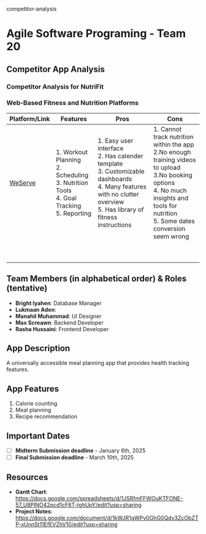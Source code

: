  competitor-analysis
# Agile Software Programing - Team 20

## Competitor App Analysis 


### Competitor Analysis for NutriFit

### Web-Based Fitness and Nutrition Platforms
| Platform/Link                                            | Features                                                                                                | Pros                                                                                                                                                                         | Cons                                                                                                                                                                                                |
|----------------------------------------------------------|---------------------------------------------------------------------------------------------------------|------------------------------------------------------------------------------------------------------------------------------------------------------------------------------|-----------------------------------------------------------------------------------------------------------------------------------------------------------------------------------------------------|
| [WeServe](https://www.g2.com/products/westrive/features) | 1. Workout Planning  <br/>2. Scheduling <br/>3. Nutrition Tools <br/>4. Goal Tracking <br/>5. Reporting | 1. Easy user interface <br/>2. Has calender template<br/>3. Customizable dashboards<br/>4. Many features with no clutter overview<br/>5. Has library of fitness instructions | 1. Cannot track nutrition within the app<br/>2.No enough training videos to upload<br/>3.No booking options<br/>4. No much insights and tools for nutrition<br/>5. Some dates conversion seem wrong |
|                                                          |                                                                                                         |                                                                                                                                                                              |                                                                                                                                                                                                     |
|                                                          |                                                                                                         |                                                                                                                                                                              |                                                                                                                                                                                                     |
|                                                          |                                                                                                         |                                                                                                                                                                              |                                                                                                                                                                                                     |
|                                                          |                                                                                                         |                                                                                                                                                                              |                                                                                                                                                                                                     |
|                                                          |                                                                                                         |                                                                                                                                                                              |                                                                                                                                                                                                     |
|                                                          |                                                                                                         |                                                                                                                                                                              |                                                                                                                                                                                                     |
|                                                          |                                                                                                         |                                                                                                                                                                              |                                                                                                                                                                                                     |
|                                                          |                                                                                                         |                                                                                                                                                                              |                                                                                                                                                                                                     |
|                                                          |                                                                                                         |                                                                                                                                                                              |                                                                                                                                                                                                     |


## Team Members (in alphabetical order) & Roles (tentative)
- **Bright Iyahen**: Database Manager
- **Lukmaan Aden**:
- **Manahil Muhammad**: UI Designer
- **Max Screawn**: Backend Developer
- **Rasha Hussaini**: Frontend Developer

## App Description
A universally accessible meal planning app that provides health tracking features.

## App Features
1. Calorie counting
2. Meal planning
3. Recipe recommendation

## Important Dates
- [ ] **Midterm Submission deadline** - January 6th, 2025
- [ ] **Final Submission deadline** - March 10th, 2025

## Resources
* **Gantt Chart**: https://docs.google.com/spreadsheets/d/1JSRfmFFWOuKTFONE-57_U8PlNO42pcd1cF6T-tghUpY/edit?usp=sharing
* **Project Notes**: https://docs.google.com/document/d/1kWJR1gWPv0GhG0Qdv3ZcObZTP-xUnnSt11EfEVZhV10/edit?usp=sharing

